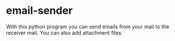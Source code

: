 # email-sender
With this python program you can send emails from your mail to the receiver mail. You can also add attachment files.
